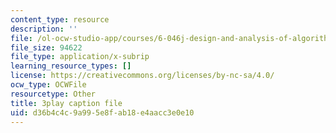 ```yaml
---
content_type: resource
description: ''
file: /ol-ocw-studio-app/courses/6-046j-design-and-analysis-of-algorithms-spring-2015/d36b4c4c9a995e8fab18e4aacc3e0e10_z0lJ2k0sl1g.vtt
file_size: 94622
file_type: application/x-subrip
learning_resource_types: []
license: https://creativecommons.org/licenses/by-nc-sa/4.0/
ocw_type: OCWFile
resourcetype: Other
title: 3play caption file
uid: d36b4c4c-9a99-5e8f-ab18-e4aacc3e0e10
---
```

